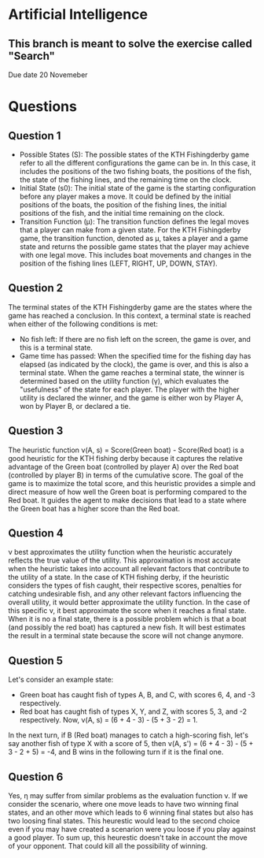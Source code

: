 # Artificial Intelligence

## This branch is meant to solve the exercise called "Search"

Due date 20 Novemeber


# Questions

## Question 1

- Possible States (S): The possible states of the KTH Fishingderby game refer to all the different configurations the game can be in. In this case, it includes the positions of the two fishing boats, the positions of the fish, the state of the fishing lines, and the remaining time on the clock.
- Initial State (s0): The initial state of the game is the starting configuration before any player makes a move. It could be defined by the initial positions of the boats, the position of the fishing lines, the initial positions of the fish, and the initial time remaining on the clock.
- Transition Function (µ): The transition function defines the legal moves that a player can make from a given state. For the KTH Fishingderby game, the transition function, denoted as µ, takes a player and a game state and returns the possible game states that the player may achieve with one legal move. This includes boat movements and changes in the position of the fishing lines (LEFT, RIGHT, UP, DOWN, STAY).

## Question 2

The terminal states of the KTH Fishingderby game are the states where the game has reached a conclusion. In this context, a terminal state is reached when either of the following conditions is met:
- No fish left: If there are no fish left on the screen, the game is over, and this is a terminal state.
- Game time has passed: When the specified time for the fishing day has elapsed (as indicated by the clock), the game is over, and this is also a terminal state.
When the game reaches a terminal state, the winner is determined based on the utility function (γ), which evaluates the "usefulness" of the state for each player. The player with the higher utility is declared the winner, and the game is either won by Player A, won by Player B, or declared a tie.

## Question 3

The heuristic function ν(A, s) = Score(Green boat) - Score(Red boat) is a good heuristic for the KTH fishing derby because it captures the relative advantage of the Green boat (controlled by player A) over the Red boat (controlled by player B) in terms of the cumulative score. The goal of the game is to maximize the total score, and this heuristic provides a simple and direct measure of how well the Green boat is performing compared to the Red boat. It guides the agent to make decisions that lead to a state where the Green boat has a higher score than the Red boat.

## Question 4

ν best approximates the utility function when the heuristic accurately reflects the true value of the utility. This approximation is most accurate when the heuristic takes into account all relevant factors that contribute to the utility of a state. In the case of KTH fishing derby, if the heuristic considers the types of fish caught, their respective scores, penalties for catching undesirable fish, and any other relevant factors influencing the overall utility, it would better approximate the utility function.
In the case of this specific ν, it best approximate the score when it reaches a final state. When it is no a final state, there is a possible problem which is that a boat (and possibly the red boat) has captured a new fish. It will best estimates the result in a terminal state because the score will not change anymore.

## Question 5

Let's consider an example state:
- Green boat has caught fish of types A, B, and C, with scores 6, 4, and -3 respectively.
- Red boat has caught fish of types X, Y, and Z, with scores 5, 3, and -2 respectively.
Now, ν(A, s) = (6 + 4 - 3) - (5 + 3 - 2) = 1.

In the next turn, if B (Red boat) manages to catch a high-scoring fish, let's say another fish of type X with a score of 5, then ν(A, s') = (6 + 4 - 3) - (5 + 3 - 2 + 5) = -4, and B wins in the following turn if it is the final one.

## Question 6

Yes, η may suffer from similar problems as the evaluation function ν. If we consider the scenario, where one move leads to have two winning final states, and an other move which leads to 6 winning final states but also has two loosing final states. This heurestic would lead to the second choice even if you may have created a scenarion were you loose if you play against a good player. To sum up, this heurestic doesn't take in account the move of your opponent. That could kill all the possibility of winning. 
